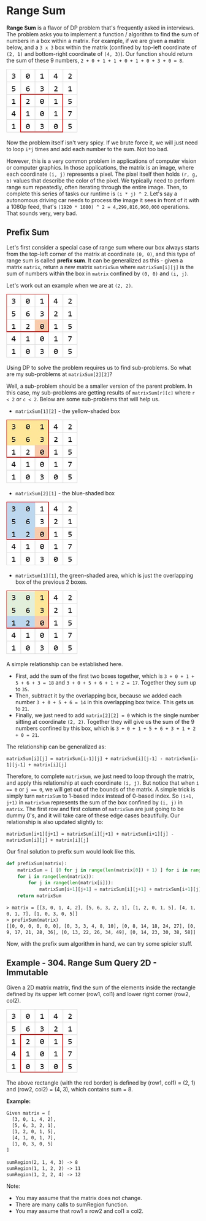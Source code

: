 # Range Sum

**Range Sum** is a flavor of DP problem that's frequently asked in interviews. The problem asks you to implement a function / algorithm to find the sum of numbers in a box within a matrix. For example, if we are given a matrix below, and a `3 x 3` box within the matrix (confined by top-left coordinate of `(2, 1)` and bottom-right coordinate of `(4, 3)`). Our function should return the sum of these 9 numbers, `2 + 0 + 1 + 1 + 0 + 1 + 0 + 3 + 0 = 8`.

![Range Sum Example 1](https://github.com/WhiskeyRomeoTango/leetcode/blob/main/dynamic-programming/range-sum/_assets/example_range_1.jpg)

Now the problem itself isn't very spicy. If we brute force it, we will just need to loop `i*j` times and add each number to the sum. Not too bad. 

However, this is a very common problem in applications of computer vision or computer graphics. In those applications, the matrix is an image, where each coordinate `(i, j)` represents a pixel. The pixel itself then holds `(r, g, b)` values that describe the color of the pixel. We typically need to perform range sum repeatedly, often iterating through the entire image. Then, to complete this series of tasks our runtime is `(i * j) ^ 2`. Let's say a autonomous driving car needs to process the image it sees in front of it with a 1080p feed, that's `(1920 * 1080) ^ 2 = 4,299,816,960,000` operations. That sounds very, very bad.

## Prefix Sum

Let's first consider a special case of range sum where our box always starts from the top-left corner of the matrix at coordinate `(0, 0)`, and this type of range sum is called **prefix sum**. It can be generalized as this - given a matrix `matrix`, return a new matrix `matrixSum` where `matrixSum[i][j]` is the sum of numbers within the box in `matrix` confined by `(0, 0)` and `(i, j)`. 

Let's work out an example when we are at `(2, 2)`.

![Prefix Sum Example 1](https://github.com/WhiskeyRomeoTango/leetcode/blob/main/dynamic-programming/range-sum/_assets/example_1.jpg)

Using DP to solve the problem requires us to find sub-problems. So what are my sub-problems at `matrixSum[2][2]`?

Well, a sub-problem should be a smaller version of the parent problem. In this case, my sub-problems are getting results of `matrixSum[r][c]` where `r < 2` or `c < 2`. Below are some sub-problems that will help us.

* `matrixSum[1][2]` - the yellow-shaded box

![Prefix Sum Example 2](https://github.com/WhiskeyRomeoTango/leetcode/blob/main/dynamic-programming/range-sum/_assets/example_2.jpg)

* `matrixSum[2][1]` - the blue-shaded box

![Prefix Sum Example 3](https://github.com/WhiskeyRomeoTango/leetcode/blob/main/dynamic-programming/range-sum/_assets/example_3.jpg)

* `matrixSum[1][1]`, the green-shaded area, which is just the overlapping box of the previous 2 boxes.

![Prefix Sum Example 4](https://github.com/WhiskeyRomeoTango/leetcode/blob/main/dynamic-programming/range-sum/_assets/example_4.jpg)

A simple relationship can be established here. 

* First, add the sum of the first two boxes together, which is `3 + 0 + 1 + 5 + 6 + 3 = 18` and `3 + 0 + 5 + 6 + 1 + 2 = 17`. Together they sum up to `35`. 
* Then, subtract it by the overlapping box, because we added each number `3 + 0 + 5 + 6 = 14` in this overlapping box twice. This gets us to `21`.
* Finally, we just need to add `matrix[2][2] = 0` which is the single number sitting at coordinate `(2, 2)`. Together they will give us the sum of the 9 numbers confined by this box, which is `3 + 0 + 1 + 5 + 6 + 3 + 1 + 2 + 0 = 21`.

The relationship can be generalized as:

```
matrixSum[i][j] = matrixSum[i-1][j] + matrixSum[i][j-1] - matrixSum[i-1][j-1] + matrix[i][j]
```

Therefore, to complete `matrixSum`, we just need to loop through the matrix, and apply this relationship at each coordinate `(i, j)`. But notice that when `i == 0` or `j == 0`, we will get out of the bounds of the matrix. A simple trick is simply turn `matrixSum` to 1-based index instead of 0-based index. So `(i+1, j+1)` in `matrixSum` represents the sum of the box confined by `(i, j)` in `matrix`. The first row and first column of `matrixSum` are just going to be dummy 0's, and it will take care of these edge cases beautifully. Our relationship is also updated slightly to:

```
matrixSum[i+1][j+1] = matrixSum[i][j+1] + matrixSum[i+1][j] - matrixSum[i][j] + matrix[i][j]
```

Our final solution to prefix sum would look like this.

```python
def prefixSum(matrix):
    matrixSum = [ [0 for j in range(len(matrix[0]) + 1) ] for i in range(len(matrix[0]) + 1) ]
    for i in range(len(matrix)):
        for j in range(len(matrix[i])):
            matrixSum[i+1][j+1] = matrixSum[i][j+1] + matrixSum[i+1][j] - matrixSum[i][j] + matrix[i][j]
    return matrixSum
```
```
> matrix = [[3, 0, 1, 4, 2], [5, 6, 3, 2, 1], [1, 2, 0, 1, 5], [4, 1, 0, 1, 7], [1, 0, 3, 0, 5]]
> prefixSum(matrix)
[[0, 0, 0, 0, 0, 0], [0, 3, 3, 4, 8, 10], [0, 8, 14, 18, 24, 27], [0, 9, 17, 21, 28, 36], [0, 13, 22, 26, 34, 49], [0, 14, 23, 30, 38, 58]]
```

Now, with the prefix sum algorithm in hand, we can try some spicier stuff.

## Example - 304. Range Sum Query 2D - Immutable

Given a 2D matrix matrix, find the sum of the elements inside the rectangle defined by its upper left corner (row1, col1) and lower right corner (row2, col2).

![Range Sum Example 1](https://github.com/WhiskeyRomeoTango/leetcode/blob/main/dynamic-programming/range-sum/_assets/example_range_1.jpg)

The above rectangle (with the red border) is defined by (row1, col1) = (2, 1) and (row2, col2) = (4, 3), which contains sum = 8.

**Example:**

```
Given matrix = [
  [3, 0, 1, 4, 2],
  [5, 6, 3, 2, 1],
  [1, 2, 0, 1, 5],
  [4, 1, 0, 1, 7],
  [1, 0, 3, 0, 5]
]

sumRegion(2, 1, 4, 3) -> 8
sumRegion(1, 1, 2, 2) -> 11
sumRegion(1, 2, 2, 4) -> 12
```

Note:
* You may assume that the matrix does not change.
* There are many calls to sumRegion function.
* You may assume that row1 ≤ row2 and col1 ≤ col2.
